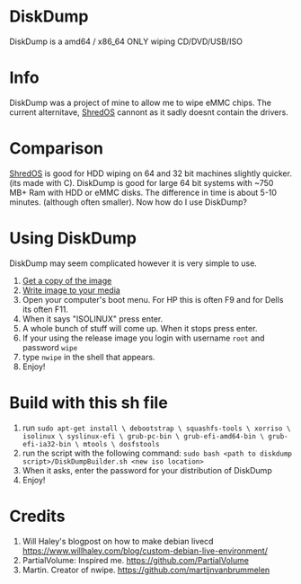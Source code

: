 # DiskDump
DiskDump is a amd64 / x86_64 ONLY wiping CD/DVD/USB/ISO 
# Info
DiskDump was a project of mine to allow me to wipe eMMC chips. The current alternitave, [ShredOS](https://github.com/PartialVolume/shredos.x86_64) cannont as it sadly doesnt contain the drivers.
# Comparison
[ShredOS](https://github.com/PartialVolume/shredos.x86_64) is good for HDD wiping on 64 and 32 bit machines slightly quicker. (its made with C).
DiskDump is good for large 64 bit systems with ~750 MB+ Ram with HDD or eMMC disks. The difference in time is about 5-10 minutes. (although often smaller). Now how do I use DiskDump?
# Using DiskDump
DiskDump may seem complicated however it is very simple to use.
1. [Get a copy of the image](https://github.com/Awire9966/DiskDump/releases/tag/1.0)
2. [Write image to your media](https://github.com/Awire9966/DiskDump/blob/main/WRITE_TO_DISK.md)
3. Open your computer's boot menu. For HP this is often F9 and for Dells its often F11.
4. When it says "ISOLINUX" press enter.
5. A whole bunch of stuff will come up. When it stops press enter.
6. If your using the release image you login with username ```root``` and password ```wipe```
7. type ```nwipe``` in the shell that appears.
8. Enjoy!
# Build with this sh file
1. run ```sudo apt-get install \
    debootstrap \
    squashfs-tools \
    xorriso \
    isolinux \
    syslinux-efi \
    grub-pc-bin \
    grub-efi-amd64-bin \
    grub-efi-ia32-bin \
    mtools \
    dosfstools```
2. run the script with the following command: ```sudo bash <path to diskdump script>/DiskDumpBuilder.sh <new iso location>```
3. When it asks, enter the password for your distribution of DiskDump
4. Enjoy!

# Credits
1. Will Haley's blogpost on how to make debian livecd https://www.willhaley.com/blog/custom-debian-live-environment/
2. PartialVolume: Inspired me. https://github.com/PartialVolume
3. Martin. Creator of nwipe. https://github.com/martijnvanbrummelen

